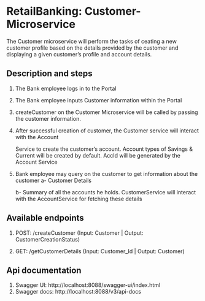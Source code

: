 # RetailBanking: Customer-Microservice

The Customer microservice will perform the tasks of ceating a new customer profile based on the details provided by the customer and displaying a given customer’s profile and account details.

## Description and steps

1. The Bank employee logs in to the Portal

2. The Bank employee inputs Customer information within the Portal

3. createCustomer on the Customer Microservice will be called by passing the customer information.

4. After successful creation of customer, the Customer service will interact with the Account

   Service to create the customer’s account. Account types of Savings & Current will be created by default. 
   AccId will be generated by the Account Service

5. Bank employee may query on the customer to get information about the customer
   a- Customer Details

   b- Summary of all the accounts he holds. CustomerService will interact with the AccountService for fetching these details

## Available endpoints

1. POST: /createCustomer (Input: Customer | Output: CustomerCreationStatus)

2. GET: /getCustomerDetails (Input: Customer_Id | Output: Customer)

## Api documentation

1. Swagger UI: http://localhost:8088/swagger-ui/index.html
2. Swagger docs: http://localhost:8088/v3/api-docs

